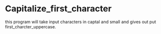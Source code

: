 # Capitalize_first_character
this program will take  input characters in captal and small and gives out put first_charcter_uppercase.
